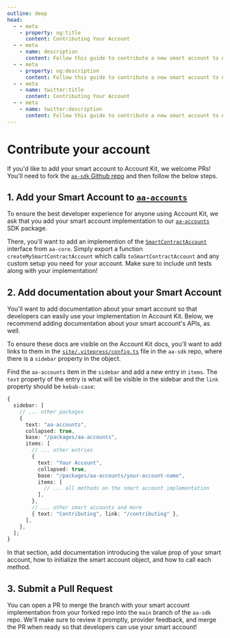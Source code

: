 ```yaml
---
outline: deep
head:
  - - meta
    - property: og:title
      content: Contributing Your Account
  - - meta
    - name: description
      content: Follow this guide to contribute a new smart account to Account Kit documentation.
  - - meta
    - property: og:description
      content: Follow this guide to contribute a new smart account to Account Kit documentation.
  - - meta
    - name: twitter:title
      content: Contributing Your Account
  - - meta
    - name: twitter:description
      content: Follow this guide to contribute a new smart account to Account Kit documentation.
---
```


# Contribute your account

If you'd like to add your smart account to Account Kit, we welcome PRs! You'll need to fork the [`aa-sdk` Github repo](https://github.com/alchemyplatform/aa-sdk) and then follow the below steps.

## 1. Add your Smart Account to [`aa-accounts`](https://github.com/alchemyplatform/aa-sdk/tree/main/packages/accounts)

To ensure the best developer experience for anyone using Account Kit, we ask that you add your smart account implementation to our [`aa-accounts`](https://github.com/alchemyplatform/aa-sdk/tree/main/packages/accounts) SDK package.

There, you'll want to add an implemention of the [`SmartContractAccount`](https://github.com/alchemyplatform/aa-sdk/blob/main/packages/core/src/account/smartContractAccount.ts) interface from `aa-core`. Simply export a function `createMySmartContractAccount` which calls `toSmartContractAccount` and any custom setup you need for your account. Make sure to include unit tests along with your implementation!

## 2. Add documentation about your Smart Account

You'll want to add documentation about your smart account so that developers can easily use your implementation in Account Kit. Below, we recommend adding documentation about your smart account's APIs, as well.

To ensure these docs are visible on the Account Kit docs, you'll want to add links to them in the [`site/.vitepress/config.ts`](https://github.com/alchemyplatform/aa-sdk/blob/main/site/.vitepress/config.ts) file in the `aa-sdk` repo, where there is a `sidebar` property in the object.

Find the `aa-accounts` item in the `sidebar` and add a new entry in `items`. The `text` property of the entry is what will be visible in the sidebar and the `link` property should be `kebab-case`:

```ts
{
  sidebar: [
    // ... other packages
    {
      text: "aa-accounts",
      collapsed: true,
      base: "/packages/aa-accounts",
      items: [
        // ... other entries
        {
          text: "Your Account",
          collapsed: true,
          base: "/packages/aa-accounts/your-account-name",
          items: [
            // ... all methods on the smart account implementation
          ],
        },
        // ... other smart accounts and more
        { text: "Contributing", link: "/contributing" },
      ],
    },
  ];
}
```

In that section, add documentation introducing the value prop of your smart account, how to initialize the smart account object, and how to call each method.

## 3. Submit a Pull Request

You can open a PR to merge the branch with your smart account implementation from your forked repo into the `main` branch of the `aa-sdk` repo. We'll make sure to review it promptly, provider feedback, and merge the PR when ready so that developers can use your smart account!
